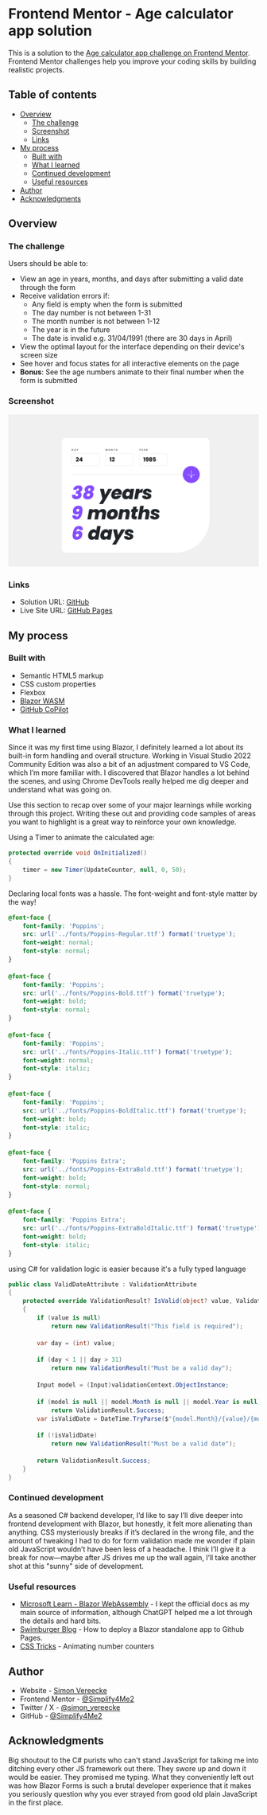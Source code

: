 # Frontend Mentor - Age calculator app solution

This is a solution to the [Age calculator app challenge on Frontend Mentor](https://www.frontendmentor.io/challenges/age-calculator-app-dF9DFFpj-Q). Frontend Mentor challenges help you improve your coding skills by building realistic projects. 

## Table of contents

- [Overview](#overview)
  - [The challenge](#the-challenge)
  - [Screenshot](#screenshot)
  - [Links](#links)
- [My process](#my-process)
  - [Built with](#built-with)
  - [What I learned](#what-i-learned)
  - [Continued development](#continued-development)
  - [Useful resources](#useful-resources)
- [Author](#author)
- [Acknowledgments](#acknowledgments)

## Overview

### The challenge

Users should be able to:

- View an age in years, months, and days after submitting a valid date through the form
- Receive validation errors if:
  - Any field is empty when the form is submitted
  - The day number is not between 1-31
  - The month number is not between 1-12
  - The year is in the future
  - The date is invalid e.g. 31/04/1991 (there are 30 days in April)
- View the optimal layout for the interface depending on their device's screen size
- See hover and focus states for all interactive elements on the page
- **Bonus**: See the age numbers animate to their final number when the form is submitted

### Screenshot

![](./screenshot.png)

### Links

- Solution URL: [GitHub](https://github.com/Simplify4Me2/age-calculator-app)
- Live Site URL: [GitHub Pages](https://simplify4me2.github.io/age-calculator-app)

## My process

### Built with

- Semantic HTML5 markup
- CSS custom properties
- Flexbox
- [Blazor WASM](https://learn.microsoft.com/en-us/aspnet/core/blazor/hosting-models?view=aspnetcore-8.0#blazor-webassembly)
- [GitHub CoPilot](https://visualstudio.microsoft.com/github-copilot/)

### What I learned

Since it was my first time using Blazor, I definitely learned a lot about its built-in form handling and overall structure. Working in Visual Studio 2022 Community Edition was also a bit of an adjustment compared to VS Code, which I’m more familiar with. I discovered that Blazor handles a lot behind the scenes, and using Chrome DevTools really helped me dig deeper and understand what was going on.



Use this section to recap over some of your major learnings while working through this project. Writing these out and providing code samples of areas you want to highlight is a great way to reinforce your own knowledge.

Using a Timer to animate the calculated age:

```c#
protected override void OnInitialized()
{
    timer = new Timer(UpdateCounter, null, 0, 50);
}
```
Declaring local fonts was a hassle. The font-weight and font-style matter by the way!
```css
@font-face {
    font-family: 'Poppins';
    src: url('../fonts/Poppins-Regular.ttf') format('truetype');
    font-weight: normal;
    font-style: normal;
}

@font-face {
    font-family: 'Poppins';
    src: url('../fonts/Poppins-Bold.ttf') format('truetype');
    font-weight: bold;
    font-style: normal;
}

@font-face {
    font-family: 'Poppins';
    src: url('../fonts/Poppins-Italic.ttf') format('truetype');
    font-weight: normal;
    font-style: italic;
}

@font-face {
    font-family: 'Poppins';
    src: url('../fonts/Poppins-BoldItalic.ttf') format('truetype');
    font-weight: bold;
    font-style: italic;
}

@font-face {
    font-family: 'Poppins Extra';
    src: url('../fonts/Poppins-ExtraBold.ttf') format('truetype');
    font-weight: bold;
    font-style: normal;
}

@font-face {
    font-family: 'Poppins Extra';
    src: url('../fonts/Poppins-ExtraBoldItalic.ttf') format('truetype');
    font-weight: bold;
    font-style: italic;
}
```
using C# for validation logic is easier because it's a fully typed language
```C#
public class ValidDateAttribute : ValidationAttribute
{
    protected override ValidationResult? IsValid(object? value, ValidationContext validationContext)
    {
        if (value is null)
            return new ValidationResult("This field is required");

        var day = (int) value;

        if (day < 1 || day > 31)
            return new ValidationResult("Must be a valid day");

        Input model = (Input)validationContext.ObjectInstance;

        if (model is null || model.Month is null || model.Year is null)
            return ValidationResult.Success;
        var isValidDate = DateTime.TryParse($"{model.Month}/{value}/{model.Year}", CultureInfo.InvariantCulture, out _);

        if (!isValidDate)
            return new ValidationResult("Must be a valid date");
        
        return ValidationResult.Success;
    }
}
```

### Continued development

As a seasoned C# backend developer, I’d like to say I’ll dive deeper into frontend development with Blazor, but honestly, it felt more alienating than anything. CSS mysteriously breaks if it’s declared in the wrong file, and the amount of tweaking I had to do for form validation made me wonder if plain old JavaScript wouldn’t have been less of a headache. I think I’ll give it a break for now—maybe after JS drives me up the wall again, I’ll take another shot at this "sunny" side of development.

### Useful resources

- [Microsoft Learn - Blazor WebAssembly](https://learn.microsoft.com/en-us/aspnet/core/blazor/hosting-models?view=aspnetcore-8.0#blazor-webassembly) - I kept the official docs as my main source of information, although ChatGPT helped me a lot through the details and hard bits.
- [Swimburger Blog](https://swimburger.net/blog/dotnet/how-to-deploy-aspnet-blazor-webassembly-to-github-pages) - How to deploy a Blazor standalone app to Github Pages.
- [CSS Tricks](https://css-tricks.com/animating-number-counters/) - Animating number counters

## Author

- Website - [Simon Vereecke](https://simplify4me2.github.io/)
- Frontend Mentor - [@Simplify4Me2](https://www.frontendmentor.io/profile/Simplify4Me2)
- Twitter / X - [@simon_vereecke](https://x.com/simon_vereecke)
- GitHub - [@Simplify4Me2](https://github.com/Simplify4Me2)

## Acknowledgments

Big shoutout to the C# purists who can't stand JavaScript for talking me into ditching every other JS framework out there. They swore up and down it would be easier. They promised me typing. What they conveniently left out was how Blazor Forms is such a brutal developer experience that it makes you seriously question why you ever strayed from good old plain JavaScript in the first place.
